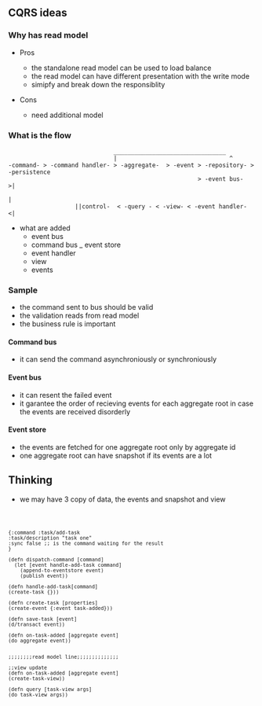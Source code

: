 CQRS ideas
-----------

### Why has read model

* Pros
  * the standalone read model can be used to load balance
  * the read model can have different presentation with the write mode
  * simipfy and break down the responsiblity

* Cons
  * need additional model


### What is the flow

                                  ________________________________
                                  |                                ^
    -command- > -command handler- > -aggregate-  > -event > -repository- > -persistence
                                                          > -event bus-  >|
                                                                          |
                       ||control-  < -query - < -view- < -event handler- <|

* what are added
  - event bus
  - command bus
  _ event store
  - event handler
  - view
  - events


### Sample

* the command sent to bus should be valid
* the validation reads from read model
* the business rule is important

#### Command bus
  - it can send the command asynchroniously or synchroniously

#### Event bus
  - it can resent the failed event
  - it garantee the order of recieving events for each aggregate root in case the events are received disorderly 

#### Event store
  - the events are fetched for one aggregate root only by aggregate id
  - one aggregate root can have snapshot if its events are a lot

## Thinking
   - we may have 3 copy of data, the events and snapshot and view


<Code>

    {:command :task/add-task
    :task/description "task one"
    :sync false ;; is the command waiting for the result
    }

    (defn dispatch-command [command]
      (let [event handle-add-task command]
        (append-to-eventstore event)
        (publish event))

    (defn handle-add-task[command]
    (create-task {}))

    (defn create-task [properties]
    (create-event {:event task-added}))

    (defn save-task [event]
    (d/transact event))

    (defn on-task-added [aggregate event]
    (do aggregate event))


    ;;;;;;;;read model line;;;;;;;;;;;;;;

    ;;view update
    (defn on-task-added [aggregate event]
    (create-task-view))

    (defn query [task-view args]
    (do task-view args))

